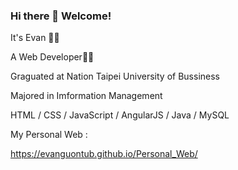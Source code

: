 ### Hi there 👋 Welcome!

It's Evan  🙋🏻

A Web Developer🏃🏻

Graguated at Nation Taipei University of Bussiness

Majored in Imformation Management

HTML / CSS / JavaScript / AngularJS /
Java / MySQL 

My Personal Web :

https://evanguontub.github.io/Personal_Web/

<!--
**EvanGuoNTUB/EvanGuoNTUB** is a ✨ _special_ ✨ repository because its `README.md` (this file) appears on your GitHub profile.

Here are some ideas to get you started:

- 🔭 I’m currently working on ...
- 🌱 I’m currently learning ...
- 👯 I’m looking to collaborate on ...
- 🤔 I’m looking for help with ...
- 💬 Ask me about ...
- 📫 How to reach me: ...
- 😄 Pronouns: ...
- ⚡ Fun fact: ...
-->
